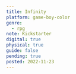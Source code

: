 ```yaml
---
title: Infinity
platform: game-boy-color
genre:
  - rpg
note: Kickstarter
digital: true
physical: true
guide: false
pending: true
posted: 2022-11-23
---
```

